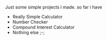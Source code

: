 Just some simple projects i made. so far i have
- Really Simple Calculator
- Number Checker
- Compound Interest Calculator
- Nothing else ;-;

